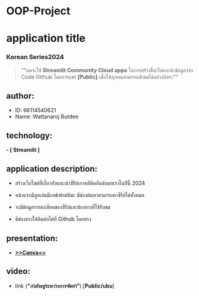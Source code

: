 # OOP-Project

# application title
### Korean Series2024
  > ""ผมจะใช้ **Streamlit Community Cloud apps** ในการสร้างชื่อเว็บและนำข้อมูลจาก Code Github  โดยการแชร์ **[Public]** เพื่อให้ทุกคนสามารถเข้าชมได้อย่างอิสระ""

## author:  
  * ID: 66114540621
  * Name: Wattanaroj Butdee
## technology: 
**- [ Streamlit ]**

## application description:

  - สร้างเว็บไซต์ที่เกี่ยวกับแนะนำซีรีย์เกาหลีติดอันดับมาแรงในปีนี้ 2024

  - หน้าแรกมีลูกเล่นมีเอฟเฟกต์หิมะ มีช่องค้นหาสามารถหาซีรีย์ได้ทั้งหมด

  - จะมีข้อมูลรายละเอียดของซีรีย์และช่องทางที่ใช้รับชม

  - มีช่องทางให้ติดต่อได้ที่ Github โดยตรง

## presentation: 
* [**>>Canva<<**](https://www.canva.com/design/DAF_Z-HELiw/2Gxte3HqvWy_Cwe08015Jw/view?utm_content=DAF_Z-HELiw&utm_campaign=designshare&utm_medium=link&utm_source=editor) 

## video:
* link (***"กำลังอยู่ระหว่างการจัดทำ"***).[**Public/ubu**]

